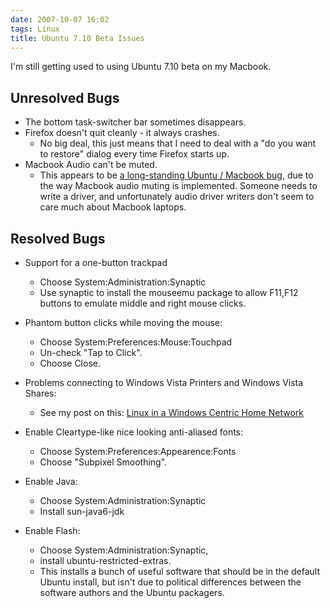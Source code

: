 ```yaml
---
date: 2007-10-07 16:02
tags: Linux
title: Ubuntu 7.10 Beta Issues
---
```


I'm still getting used to using Ubuntu 7.10 beta on my Macbook.

## Unresolved Bugs

* The bottom task-switcher bar sometimes disappears.
* Firefox doesn't quit cleanly - it always crashes.
  * No big deal, this just means that I need to deal with a "do you want to restore" dialog every time Firefox starts up.
* Macbook Audio can't be muted.
  * This appears to be [a long-standing Ubuntu / Macbook bug](http://www.google.com/search?hl=en&q=macbook+audio+bug+ubuntu+mute&btnG=Search), due to the way Macbook audio muting is implemented. Someone needs to write a driver, and unfortunately audio driver writers don't seem to care much about Macbook laptops.

## Resolved Bugs

* Support for a one-button trackpad
  * Choose System:Administration:Synaptic
  * Use synaptic to install the mouseemu package to allow F11,F12 buttons to emulate middle and right mouse clicks.
* Phantom button clicks while moving the mouse:
  * Choose System:Preferences:Mouse:Touchpad
  * Un-check "Tap to Click".
  * Choose Close.
* Problems connecting to Windows Vista Printers and Windows Vista Shares:
  * See my post on this: [Linux in a Windows Centric Home Network](https://jackpal.github.io/posts/2007/10/Linux_in_a_Windows-centric_home_network/)

* Enable Cleartype-like nice looking anti-aliased fonts:
  * Choose System:Preferences:Appearence:Fonts
  * Choose "Subpixel Smoothing".

* Enable Java:
  * Choose System:Administration:Synaptic
  * Install sun-java6-jdk
* Enable Flash:
  * Choose System:Administration:Synaptic,
  * install ubuntu-restricted-extras.
  * This installs a bunch of useful software that should be in the default Ubuntu install, but isn't due to political differences between the software authors and the Ubuntu packagers.

[](http://note2.industriousone.com/mounting-windows-shares-ubuntu)
